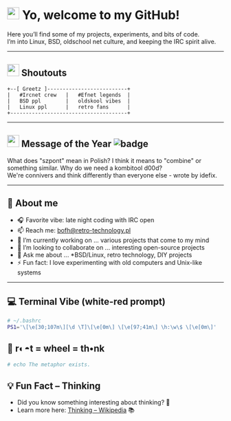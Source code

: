 # <img src="https://twemoji.maxcdn.com/v/latest/72x72/1f44b.png" width="28"/> Yo, welcome to my GitHub!

Here you’ll find some of my projects, experiments, and bits of code.  
I’m into Linux, BSD, oldschool net culture, and keeping the IRC spirit alive.

---

## <img src="https://twemoji.maxcdn.com/v/latest/72x72/1f64c.png" width="28"/> Shoutouts

```
+--[ Greetz ]--------------------------+    
|   #Ircnet crew   |   #Efnet legends  |
|   BSD ppl        |   oldskool vibes  |                 
|   Linux ppl      |   retro fans      |
+--------------------------------------+
```

---

## <img src="https://twemoji.maxcdn.com/v/latest/72x72/1f3c6.png" width="28"/> Message of the Year ![badge](https://img.shields.io/badge/Message_of_the_Year-🏆-brightgreen)

What does "szpont" mean in Polish? I think it means to "combine" or something similar. Why do we need a kombitool d00d?  
We're connivers and think differently than everyone else - wrote by idefix.

---

## 📡 About me

- 🎧 Favorite vibe: late night coding with IRC open  
- 📫 Reach me: bofh@retro-technology.pl  
- 🔭 I’m currently working on ... various projects that come to my mind  
- 👯 I’m looking to collaborate on ... interesting open-source projects   
- 💬 Ask me about ... *BSD/Linux, retro technology, DIY projects  
- ⚡ Fun fact: I love experimenting with old computers and Unix-like systems

---

## 💻 Terminal Vibe (white-red prompt)

```bash
# ~/.bashrc
PS1='\[\e[30;107m\][\d \T]\[\e[0m\] \[\e[97;41m\] \h:\w\$ \[\e[0m\]'
```
## 🥑 r◐◓t = wheel = th•nk
```bash
# echo The metaphor exists.
```
## 💡 Fun Fact – Thinking
- Did you know something interesting about thinking? 🤔  
- Learn more here: [Thinking – Wikipedia](https://en.wikipedia.org/wiki/Thinking) 📚


